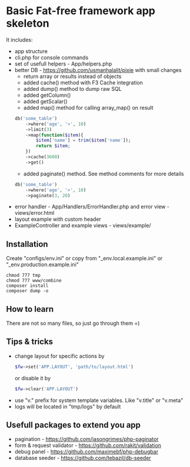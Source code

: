 # Basic Fat-free framework app skeleton

It includes:

- app structure
- cli.php for console commands
- set of usefull helpers - App/helpers.php
- better DB - https://github.com/usmanhalalit/pixie with small changes
    - return array or results instead of objects
    - added cache() method with F3 Cache integration
    - added dump() method to dump raw SQL
    - added getColumn()
    - added getScalar() 
    - added map() method for calling array_map() on result
    ```php
    db('some_table')
        ->where('age', '>', 10)
        ->limit(3)
        ->map(function($item){
            $item['name'] = trim($item['name']);
            return $item;
        })
        ->cache(3600)
        ->get()
    ```
    - added paginate() method. See method comments for more details
    ```php
    db('some_table')
        ->where('age', '>', 10)
        ->paginate(3, 20)
    ```
- error handler - App/Handlers/ErrorHandler.php and error view - views/error.html
- layout example with custom header
- ExampleController and example views - views/example/

## Installation

Create "configs/env.ini" or copy from "_env.local.example.ini" or "_env.production.example.ini"

```
chmod 777 tmp
chmod 777 www/combine
composer install
composer dump -o
```
## How to learn

There are not so many files, so just go through them =)

## Tips & tricks

- change layout for specific actions by 
    ```php
    $fw->set('APP.LAYOUT', 'path/to/layout.html')
    ```
    or disable it by
    ```php
    $fw->clear('APP.LAYOUT')
    ```
- use "v." prefix for system template variables. Like "v.title" or "v.meta"
- logs will be located in "tmp/logs" by default

## Usefull packages to extend you app

- pagination - https://github.com/jasongrimes/php-paginator
- form & request validator - https://github.com/rakit/validation
- debug panel - https://github.com/maximebf/php-debugbar
- database seeder - https://github.com/tebazil/db-seeder